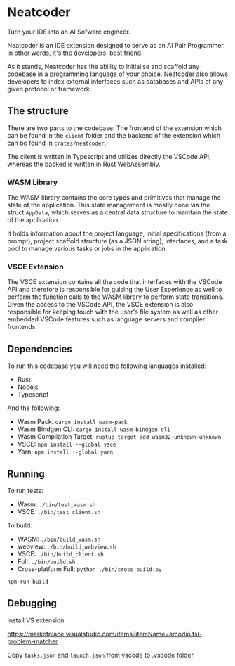 # Neatcoder

Turn your IDE into an AI Sofware engineer.

Neatcoder is an IDE extension designed to serve as an AI Pair Programmer. In other words, it's the developers' best friend.

As it stands, Neatcoder has the ability to initialise and scaffold any codebase in a programming language of your choice. Neatcoder also allows developers to index external interfaces such as databases and APIs of any given protocol or framework.

## The structure

There are two parts to the codebase: The frontend of the extension which can be found in the `client` folder and the backend of the extension which can be found in `crates/neatcoder`.

The client is written in Typescript and utilizes directly the VSCode API, whereas the backed is written in Rust WebAssembly.

### WASM Library

The WASM library contains the core types and primitives that manage the state of the application. This state management is mostly done via the struct `AppData`, which serves as a central data structure to maintain the state of the application.

It holds information about the project language, initial specifications (from a prompt), project scaffold structure (as a JSON string), interfaces, and a task pool to manage various tasks or jobs in the application.

### VSCE Extension

The VSCE extension contains all the code that interfaces with the VSCode API and therefore is responsible for guising the User Experience as well to perform the function calls to the WASM library to perform state transitions. Given the access to the VSCode API, the VSCE extension is also responsible for keeping touch with the user's file system as well as other embedded VSCode features such as language servers and compiler frontends.

## Dependencies

To run this codebase you will need the following languages installed:

- Rust
- Nodejs
- Typescript

And the following:

- Wasm Pack: `cargo install wasm-pack`
- Wasm Bindgen CLI: `cargo install wasm-bindgen-cli`
- Wasm Compilation Target: `rustup target add wasm32-unknown-unknown`
- VSCE: `npm install --global vsce`
- Yarn: `npm install --global yarn`

## Running

To run tests:

- Wasm: `./bin/test_wasm.sh`
- VSCE: `./bin/test_client.sh`

To build:

- WASM: `./bin/build_wasm.sh`
- webview: `./bin/build_webview.sh`
- VSCE: `./bin/build_client.sh`
- Full: `./bin/build.sh`
- Cross-platform Full: `python ./bin/cross_build.py`

`npm run build`

## Debugging

Install VS extension:

<https://marketplace.visualstudio.com/items?itemName=amodio.tsl-problem-matcher>

Copy `tasks.json` and `launch.json` from vscode to .vscode folder

